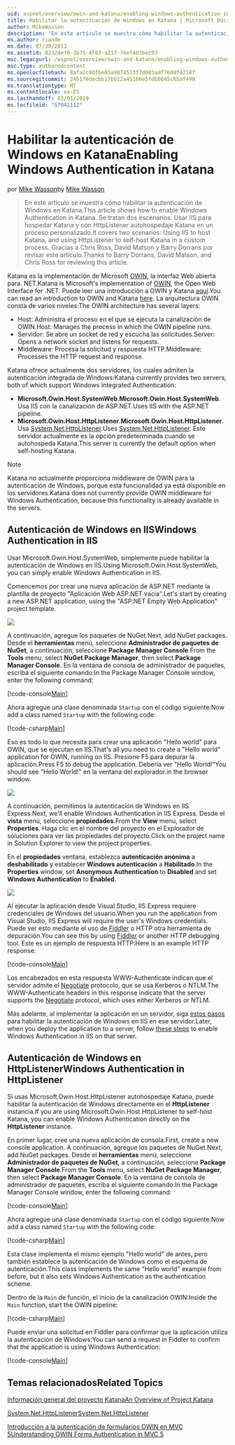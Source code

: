 ```yaml
---
uid: aspnet/overview/owin-and-katana/enabling-windows-authentication-in-katana
title: Habilitar la autenticación de Windows en Katana | Microsoft Docs
author: MikeWasson
description: 'En este artículo se muestra cómo habilitar la autenticación de Windows en Katana. Se tratan dos escenarios: Usar IIS para hospedar Katana y con HttpListener autohospedaje Kat...'
ms.author: riande
ms.date: 07/30/2013
ms.assetid: 82324ef0-3b75-4f63-a217-76ef4036ec93
msc.legacyurl: /aspnet/overview/owin-and-katana/enabling-windows-authentication-in-katana
msc.type: authoredcontent
ms.openlocfilehash: 8afa2c9dfbe03a9874513f7d083adf7608f4218f
ms.sourcegitcommit: 24b1f6decbb17bb22a45166e5fdb0845c65af498
ms.translationtype: MT
ms.contentlocale: es-ES
ms.lasthandoff: 03/01/2019
ms.locfileid: "57041112"
---
```

<a name="enabling-windows-authentication-in-katana"></a><span data-ttu-id="a717d-104">Habilitar la autenticación de Windows en Katana</span><span class="sxs-lookup"><span data-stu-id="a717d-104">Enabling Windows Authentication in Katana</span></span>
====================
<span data-ttu-id="a717d-105">por [Mike Wasson](https://github.com/MikeWasson)</span><span class="sxs-lookup"><span data-stu-id="a717d-105">by [Mike Wasson](https://github.com/MikeWasson)</span></span>

> <span data-ttu-id="a717d-106">En este artículo se muestra cómo habilitar la autenticación de Windows en Katana.</span><span class="sxs-lookup"><span data-stu-id="a717d-106">This article shows how to enable Windows Authentication in Katana.</span></span> <span data-ttu-id="a717d-107">Se tratan dos escenarios: Usar IIS para hospedar Katana y con HttpListener autohospedaje Katana en un proceso personalizado.</span><span class="sxs-lookup"><span data-stu-id="a717d-107">It covers two scenarios: Using IIS to host Katana, and using HttpListener to self-host Katana in a custom process.</span></span> <span data-ttu-id="a717d-108">Gracias a Chris Ross, David Matson y Barry Dorrans por revisar este artículo.</span><span class="sxs-lookup"><span data-stu-id="a717d-108">Thanks to Barry Dorrans, David Matson, and Chris Ross for reviewing this article.</span></span>


<span data-ttu-id="a717d-109">Katana es la implementación de Microsoft [OWIN](http://owin.org/), la interfaz Web abierta para. NET.</span><span class="sxs-lookup"><span data-stu-id="a717d-109">Katana is Microsoft's implementation of [OWIN](http://owin.org/), the Open Web Interface for .NET.</span></span> <span data-ttu-id="a717d-110">Puede leer una introducción a OWIN y Katana [aquí](an-overview-of-project-katana.md).</span><span class="sxs-lookup"><span data-stu-id="a717d-110">You can read an introduction to OWIN and Katana [here](an-overview-of-project-katana.md).</span></span> <span data-ttu-id="a717d-111">La arquitectura OWIN consta de varios niveles:</span><span class="sxs-lookup"><span data-stu-id="a717d-111">The OWIN architecture has several layers:</span></span>

- <span data-ttu-id="a717d-112">Host: Administra el proceso en el que se ejecuta la canalización de OWIN.</span><span class="sxs-lookup"><span data-stu-id="a717d-112">Host: Manages the process in which the OWIN pipeline runs.</span></span>
- <span data-ttu-id="a717d-113">Servidor: Se abre un socket de red y escucha las solicitudes.</span><span class="sxs-lookup"><span data-stu-id="a717d-113">Server: Opens a network socket and listens for requests.</span></span>
- <span data-ttu-id="a717d-114">Middleware: Procesa la solicitud y respuesta HTTP.</span><span class="sxs-lookup"><span data-stu-id="a717d-114">Middleware: Processes the HTTP request and response.</span></span>

<span data-ttu-id="a717d-115">Katana ofrece actualmente dos servidores, los cuales admiten la autenticación integrada de Windows:</span><span class="sxs-lookup"><span data-stu-id="a717d-115">Katana currently provides two servers, both of which support Windows Integrated Authentication:</span></span>

- <span data-ttu-id="a717d-116">**Microsoft.Owin.Host.SystemWeb**.</span><span class="sxs-lookup"><span data-stu-id="a717d-116">**Microsoft.Owin.Host.SystemWeb**.</span></span> <span data-ttu-id="a717d-117">Usa IIS con la canalización de ASP.NET.</span><span class="sxs-lookup"><span data-stu-id="a717d-117">Uses IIS with the ASP.NET pipeline.</span></span>
- <span data-ttu-id="a717d-118">**Microsoft.Owin.Host.HttpListener**.</span><span class="sxs-lookup"><span data-stu-id="a717d-118">**Microsoft.Owin.Host.HttpListener**.</span></span> <span data-ttu-id="a717d-119">Usa [System.Net.HttpListener](https://msdn.microsoft.com/library/system.net.httplistener.aspx).</span><span class="sxs-lookup"><span data-stu-id="a717d-119">Uses [System.Net.HttpListener](https://msdn.microsoft.com/library/system.net.httplistener.aspx).</span></span> <span data-ttu-id="a717d-120">Este servidor actualmente es la opción predeterminada cuando se autohospeda Katana.</span><span class="sxs-lookup"><span data-stu-id="a717d-120">This server is currently the default option when self-hosting Katana.</span></span>

> [!NOTE]
> <span data-ttu-id="a717d-121">Katana no actualmente proporciona middleware de OWIN para la autenticación de Windows, porque esta funcionalidad ya está disponible en los servidores.</span><span class="sxs-lookup"><span data-stu-id="a717d-121">Katana does not currently provide OWIN middleware for Windows Authentication, because this functionality is already available in the servers.</span></span>

## <a name="windows-authentication-in-iis"></a><span data-ttu-id="a717d-122">Autenticación de Windows en IIS</span><span class="sxs-lookup"><span data-stu-id="a717d-122">Windows Authentication in IIS</span></span>

<span data-ttu-id="a717d-123">Usar Microsoft.Owin.Host.SystemWeb, simplemente puede habilitar la autenticación de Windows en IIS.</span><span class="sxs-lookup"><span data-stu-id="a717d-123">Using Microsoft.Owin.Host.SystemWeb, you can simply enable Windows Authentication in IIS.</span></span>

<span data-ttu-id="a717d-124">Comencemos por crear una nueva aplicación de ASP.NET mediante la plantilla de proyecto "Aplicación Web ASP.NET vacía".</span><span class="sxs-lookup"><span data-stu-id="a717d-124">Let's start by creating a new ASP.NET application, using the "ASP.NET Empty Web Application" project template.</span></span>

![](enabling-windows-authentication-in-katana/_static/image1.png)

<span data-ttu-id="a717d-125">A continuación, agregue los paquetes de NuGet.</span><span class="sxs-lookup"><span data-stu-id="a717d-125">Next, add NuGet packages.</span></span> <span data-ttu-id="a717d-126">Desde el **herramientas** menú, seleccione **Administrador de paquetes de NuGet**, a continuación, seleccione **Package Manager Console**.</span><span class="sxs-lookup"><span data-stu-id="a717d-126">From the **Tools** menu, select **NuGet Package Manager**, then select **Package Manager Console**.</span></span> <span data-ttu-id="a717d-127">En la ventana de consola de administrador de paquetes, escriba el siguiente comando:</span><span class="sxs-lookup"><span data-stu-id="a717d-127">In the Package Manager Console window, enter the following command:</span></span>

[!code-console[Main](enabling-windows-authentication-in-katana/samples/sample1.cmd)]

<span data-ttu-id="a717d-128">Ahora agregue una clase denominada `Startup` con el código siguiente:</span><span class="sxs-lookup"><span data-stu-id="a717d-128">Now add a class named `Startup` with the following code:</span></span>

[!code-csharp[Main](enabling-windows-authentication-in-katana/samples/sample2.cs)]

<span data-ttu-id="a717d-129">Eso es todo lo que necesita para crear una aplicación "Hello world" para OWIN, que se ejecutan en IIS.</span><span class="sxs-lookup"><span data-stu-id="a717d-129">That's all you need to create a "Hello world" application for OWIN, running on IIS.</span></span> <span data-ttu-id="a717d-130">Presione F5 para depurar la aplicación.</span><span class="sxs-lookup"><span data-stu-id="a717d-130">Press F5 to debug the application.</span></span> <span data-ttu-id="a717d-131">Debería ver "Hello World!"</span><span class="sxs-lookup"><span data-stu-id="a717d-131">You should see "Hello World!"</span></span> <span data-ttu-id="a717d-132">en la ventana del explorador.</span><span class="sxs-lookup"><span data-stu-id="a717d-132">in the browser window.</span></span>

![](enabling-windows-authentication-in-katana/_static/image2.png)

<span data-ttu-id="a717d-133">A continuación, permitimos la autenticación de Windows en IIS Express.</span><span class="sxs-lookup"><span data-stu-id="a717d-133">Next, we'll enable Windows Authentication in IIS Express.</span></span> <span data-ttu-id="a717d-134">Desde el **vista** menú, seleccione **propiedades**.</span><span class="sxs-lookup"><span data-stu-id="a717d-134">From the **View** menu, select **Properties**.</span></span> <span data-ttu-id="a717d-135">Haga clic en el nombre del proyecto en el Explorador de soluciones para ver las propiedades del proyecto.</span><span class="sxs-lookup"><span data-stu-id="a717d-135">Click on the project name in Solution Explorer to view the project properties.</span></span>

<span data-ttu-id="a717d-136">En el **propiedades** ventana, establezca **autenticación anónima** a **deshabilitado** y establecer **Windows autenticación** a  **Habilitado**.</span><span class="sxs-lookup"><span data-stu-id="a717d-136">In the **Properties** window, set **Anonymous Authentication** to **Disabled** and set **Windows Authentication** to **Enabled**.</span></span>

![](enabling-windows-authentication-in-katana/_static/image3.png)

<span data-ttu-id="a717d-137">Al ejecutar la aplicación desde Visual Studio, IIS Express requiere credenciales de Windows del usuario.</span><span class="sxs-lookup"><span data-stu-id="a717d-137">When you run the application from Visual Studio, IIS Express will require the user's Windows credentials.</span></span> <span data-ttu-id="a717d-138">Puede ver esto mediante el uso de [Fiddler](http://fiddler2.com/home) o HTTP otra herramienta de depuración.</span><span class="sxs-lookup"><span data-stu-id="a717d-138">You can see this by using [Fiddler](http://fiddler2.com/home) or another HTTP debugging tool.</span></span> <span data-ttu-id="a717d-139">Este es un ejemplo de respuesta HTTP:</span><span class="sxs-lookup"><span data-stu-id="a717d-139">Here is an example HTTP response:</span></span>

[!code-console[Main](enabling-windows-authentication-in-katana/samples/sample3.cmd?highlight=1,5-6)]

<span data-ttu-id="a717d-140">Los encabezados en esta respuesta WWW-Authenticate indican que el servidor admite el [Negotiate](http://www.ietf.org/rfc/rfc4559.txt) protocolo, que se usa Kerberos o NTLM.</span><span class="sxs-lookup"><span data-stu-id="a717d-140">The WWW-Authenticate headers in this response indicate that the server supports the [Negotiate](http://www.ietf.org/rfc/rfc4559.txt) protocol, which uses either Kerberos or NTLM.</span></span>

<span data-ttu-id="a717d-141">Más adelante, al implementar la aplicación en un servidor, siga [estos pasos](https://www.iis.net/configreference/system.webserver/security/authentication/windowsauthentication) para habilitar la autenticación de Windows en IIS en ese servidor.</span><span class="sxs-lookup"><span data-stu-id="a717d-141">Later, when you deploy the application to a server, follow [these steps](https://www.iis.net/configreference/system.webserver/security/authentication/windowsauthentication) to enable Windows Authentication in IIS on that server.</span></span>

## <a name="windows-authentication-in-httplistener"></a><span data-ttu-id="a717d-142">Autenticación de Windows en HttpListener</span><span class="sxs-lookup"><span data-stu-id="a717d-142">Windows Authentication in HttpListener</span></span>

<span data-ttu-id="a717d-143">Si usas Microsoft.Owin.Host.HttpListener autohospedaje Katana, puede habilitar la autenticación de Windows directamente en el **HttpListener** instancia.</span><span class="sxs-lookup"><span data-stu-id="a717d-143">If you are using Microsoft.Owin.Host.HttpListener to self-host Katana, you can enable Windows Authentication directly on the **HttpListener** instance.</span></span>

<span data-ttu-id="a717d-144">En primer lugar, cree una nueva aplicación de consola.</span><span class="sxs-lookup"><span data-stu-id="a717d-144">First, create a new console application.</span></span> <span data-ttu-id="a717d-145">A continuación, agregue los paquetes de NuGet.</span><span class="sxs-lookup"><span data-stu-id="a717d-145">Next, add NuGet packages.</span></span> <span data-ttu-id="a717d-146">Desde el **herramientas** menú, seleccione **Administrador de paquetes de NuGet**, a continuación, seleccione **Package Manager Console**.</span><span class="sxs-lookup"><span data-stu-id="a717d-146">From the **Tools** menu, select **NuGet Package Manager**, then select **Package Manager Console**.</span></span> <span data-ttu-id="a717d-147">En la ventana de consola de administrador de paquetes, escriba el siguiente comando:</span><span class="sxs-lookup"><span data-stu-id="a717d-147">In the Package Manager Console window, enter the following command:</span></span>

[!code-console[Main](enabling-windows-authentication-in-katana/samples/sample4.cmd)]

<span data-ttu-id="a717d-148">Ahora agregue una clase denominada `Startup` con el código siguiente:</span><span class="sxs-lookup"><span data-stu-id="a717d-148">Now add a class named `Startup` with the following code:</span></span>

[!code-csharp[Main](enabling-windows-authentication-in-katana/samples/sample5.cs)]

<span data-ttu-id="a717d-149">Esta clase implementa el mismo ejemplo "Hello world" de antes, pero también establece la autenticación de Windows como el esquema de autenticación.</span><span class="sxs-lookup"><span data-stu-id="a717d-149">This class implements the same "Hello world" example from before, but it also sets Windows Authentication as the authentication scheme.</span></span>

<span data-ttu-id="a717d-150">Dentro de la `Main` de función, el inicio de la canalización OWIN:</span><span class="sxs-lookup"><span data-stu-id="a717d-150">Inside the `Main` function, start the OWIN pipeline:</span></span>

[!code-csharp[Main](enabling-windows-authentication-in-katana/samples/sample6.cs)]

<span data-ttu-id="a717d-151">Puede enviar una solicitud en Fiddler para confirmar que la aplicación utiliza la autenticación de Windows:</span><span class="sxs-lookup"><span data-stu-id="a717d-151">You can send a request in Fiddler to confirm that the application is using Windows Authentication:</span></span>

[!code-console[Main](enabling-windows-authentication-in-katana/samples/sample7.cmd?highlight=1,4-5)]

## <a name="related-topics"></a><span data-ttu-id="a717d-152">Temas relacionados</span><span class="sxs-lookup"><span data-stu-id="a717d-152">Related Topics</span></span>

[<span data-ttu-id="a717d-153">Información general del proyecto Katana</span><span class="sxs-lookup"><span data-stu-id="a717d-153">An Overview of Project Katana</span></span>](an-overview-of-project-katana.md)

[<span data-ttu-id="a717d-154">System.Net.HttpListener</span><span class="sxs-lookup"><span data-stu-id="a717d-154">System.Net.HttpListener</span></span>](https://msdn.microsoft.com/library/system.net.httplistener.aspx)

[<span data-ttu-id="a717d-155">Introducción a la autenticación de formularios OWIN en MVC 5</span><span class="sxs-lookup"><span data-stu-id="a717d-155">Understanding OWIN Forms Authentication in MVC 5</span></span>](https://blogs.msdn.com/b/webdev/archive/2013/07/03/understanding-owin-forms-authentication-in-mvc-5.aspx)
